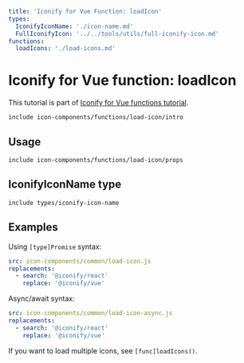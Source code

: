 ```yaml
title: 'Iconify for Vue Function: loadIcon'
types:
  IconifyIconName: './icon-name.md'
  FullIconifyIcon: '../../tools/utils/full-iconify-icon.md'
functions:
  loadIcons: './load-icons.md'
```

# Iconify for Vue function: loadIcon

This tutorial is part of [Iconify for Vue functions tutorial](./index.md#functions).

`include icon-components/functions/load-icon/intro`

## Usage

`include icon-components/functions/load-icon/props`

## IconifyIconName type

`include types/iconify-icon-name`

## Examples

Using `[type]Promise` syntax:

```yaml
src: icon-components/common/load-icon.js
replacements:
  - search: '@iconify/react'
    replace: '@iconify/vue'
```

Async/await syntax:

```yaml
src: icon-components/common/load-icon-async.js
replacements:
  - search: '@iconify/react'
    replace: '@iconify/vue'
```

If you want to load multiple icons, see `[func]loadIcons()`.
